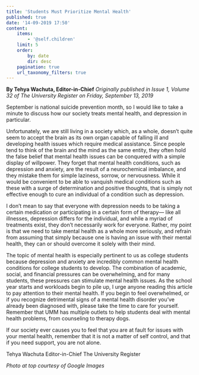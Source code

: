 ```yaml
---
title: 'Students Must Prioritize Mental Health'
published: true
date: '14-09-2019 17:50'
content:
    items:
        - '@self.children'
    limit: 5
    order:
        by: date
        dir: desc
    pagination: true
    url_taxonomy_filters: true
---
```


**By Tehya Wachuta, Editor-in-Chief** _Originally published in Issue 1, Volume 32 of The University Register on Friday, September 13, 2019_

September is national suicide prevention month, so I would like to take a minute to discuss how our society treats mental health, and depression in particular. 

Unfortunately, we are still living in a society which, as a whole, doesn’t quite seem to accept the brain as its own organ capable of falling ill and developing health issues which require medical assistance. Since people tend to think of the brain and the mind as the same entity, they often hold the false belief that mental health issues can be conquered with a simple display of willpower. They forget that mental health conditions, such as depression and anxiety, are the result of a neurochemical imbalance, and they mistake them for simple laziness, sorrow, or nervousness. While it would be convenient to be able to vanquish medical
conditions such as these with a surge of determination and positive thoughts, that is simply not effective enough to cure an individual of a condition such as depression.

I don’t mean to say that everyone with depression needs to be taking a certain medication or participating in a certain form of therapy— like all illnesses, depression differs for the individual, and while a myriad of treatments exist, they don’t necessarily work for everyone. Rather, my point is that we need to take mental health as a whole more seriously, and refrain from assuming that simply because one is having an issue with their mental health, they can or should overcome it solely with their mind.

The topic of mental health is especially pertinent to us as college students because depression and anxiety are incredibly common mental health conditions for college students to develop. The combination of academic, social, and financial pressures can be overwhelming, and for many students, these pressures can stimulate mental health issues. As the school year starts and workloads begin to pile up, I urge anyone reading this article to pay attention to their mental health. If
you begin to feel overwhelmed, or if you recognize detrimental signs of a mental health disorder you’ve already been diagnosed with, please take the time to care for yourself. Remember that UMM has multiple outlets to help students deal with mental health problems, from counseling to therapy dogs.

If our society ever causes you to feel that you are at fault for issues with your mental health, remember that it is not a matter of self control, and that if you need support, you are not alone.

Tehya Wachuta
Editor-in-Chief
The University Register

_Photo at top courtesy of Google Images_